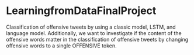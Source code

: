 # LearningfromDataFinalProject
Classification of offensive tweets by using a classic model, LSTM, and language model. Additionally, we want to investigate if the content of the offensive words matter in the classification of offensive tweets by changing offensive words to a single OFFENSIVE token.
